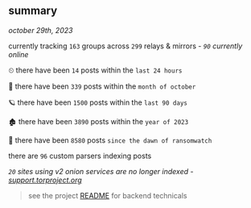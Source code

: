 
## summary
_october 29th, 2023_

currently tracking `163` groups across `299` relays & mirrors - _`90` currently online_

⏲ there have been `14` posts within the `last 24 hours`

🦈 there have been `339` posts within the `month of october`

🪐 there have been `1500` posts within the `last 90 days`

🏚 there have been `3890` posts within the `year of 2023`

🦕 there have been `8580` posts `since the dawn of ransomwatch`

there are `96` custom parsers indexing posts

_`20` sites using v2 onion services are no longer indexed - [support.torproject.org](https://support.torproject.org/onionservices/v2-deprecation/)_

> see the project [README](https://github.com/joshhighet/ransomwatch#ransomwatch--) for backend technicals

